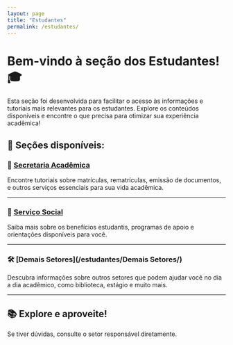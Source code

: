 ```yaml
---
layout: page
title: "Estudantes"
permalink: /estudantes/
---
```


# Bem-vindo à seção dos Estudantes! 🎓

Esta seção foi desenvolvida para facilitar o acesso às informações e tutoriais mais relevantes para os estudantes. Explore os conteúdos disponíveis e encontre o que precisa para otimizar sua experiência acadêmica!

## 🌟 Seções disponíveis:

### 📄 [Secretaria Acadêmica](/estudantes/secretaria-academica/)
Encontre tutoriais sobre matrículas, rematrículas, emissão de documentos, e outros serviços essenciais para sua vida acadêmica.

---

### 🤝 [Serviço Social](/estudantes/servico-social/)
Saiba mais sobre os benefícios estudantis, programas de apoio e orientações disponíveis para você.

---

### 🛠️ [Demais Setores](/estudantes/Demais Setores/)
Descubra informações sobre outros setores que podem ajudar você no dia a dia acadêmico, como biblioteca, estágio e muito mais.

---

## 📚 Explore e aproveite!
Se tiver dúvidas, consulte o setor responsável diretamente.